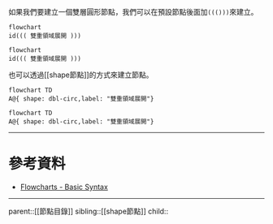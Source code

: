 如果我們要建立一個雙層圓形節點，我們可以在預設節點後面加`((()))`來建立。
```Mermaid
flowchart
id((( 雙重領域展開 )))
```
```mermaid
flowchart
id((( 雙重領域展開 )))
```
也可以透過[[shape節點]]的方式來建立節點。
```Mermaid
flowchart TD
A@{ shape: dbl-circ,label: "雙重領域展開"}
```
```mermaid
flowchart TD
A@{ shape: dbl-circ,label: "雙重領域展開"}
```
- - -
# 參考資料
- [Flowcharts - Basic Syntax](https://mermaid.js.org/syntax/flowchart.html)
- - -
parent::[[節點目錄]]
sibling::[[shape節點]]
child::